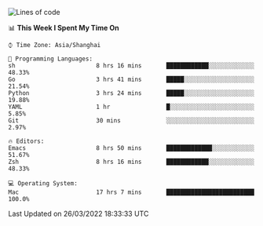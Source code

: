 <!--START_SECTION:waka-->
![Lines of code](https://img.shields.io/badge/From%20Hello%20World%20I%27ve%20Written-22%20Thousand%20lines%20of%20code-blue)

📊 **This Week I Spent My Time On** 

```text
⌚︎ Time Zone: Asia/Shanghai

💬 Programming Languages: 
sh                       8 hrs 16 mins       ████████████░░░░░░░░░░░░░   48.33% 
Go                       3 hrs 41 mins       █████░░░░░░░░░░░░░░░░░░░░   21.54% 
Python                   3 hrs 24 mins       █████░░░░░░░░░░░░░░░░░░░░   19.88% 
YAML                     1 hr                █░░░░░░░░░░░░░░░░░░░░░░░░   5.85% 
Git                      30 mins             ░░░░░░░░░░░░░░░░░░░░░░░░░   2.97%

🔥 Editors: 
Emacs                    8 hrs 50 mins       █████████████░░░░░░░░░░░░   51.67% 
Zsh                      8 hrs 16 mins       ████████████░░░░░░░░░░░░░   48.33%

💻 Operating System: 
Mac                      17 hrs 7 mins       █████████████████████████   100.0%

```


 Last Updated on 26/03/2022 18:33:33 UTC
<!--END_SECTION:waka-->
